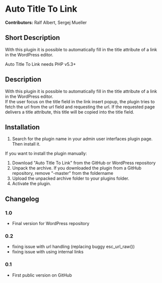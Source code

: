 # Auto Title To Link #

**Contributors:** Ralf Albert, Sergej Mueller

## Short Description ##
With this plugin it is possible to automatically fill in the title attribute of a link in the WordPress editor.

Auto Title To Link needs PHP v5.3+

## Description ##
With this plugin it is possible to automatically fill in the title attribute of a link in the WordPress editor.  
If the user focus on the title field in the link insert popup, the plugin tries to fetch the url from the url field and requesting the url. If the requested page delivers a title attribute, this title will be copied into the title field.

## Installation ##
1. Search for the plugin name in your admin user interfaces plugin page. Then install it.

If you want to install the plugin manually:

1. Download "Auto Title To Link" from the GitHub or WordPress repository
2. Unpack the archive. If you downloaded the plugin from a GitHub repository, remove "-master" from the foldername
3. Upload the unpacked archive folder to your plugins folder.
4. Activate the plugin.

## Changelog ##

### 1.0 ###
* Final version for WordPress repository

### 0.2 ###

* fixing issue with url handling (replacing buggy esc_url_raw())
* fixing issue with using internal links

### 0.1 ###
* First public version on GitHub

